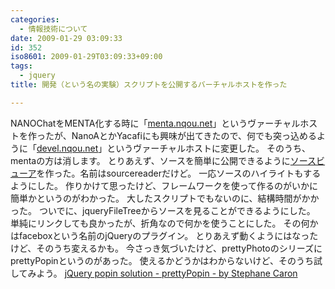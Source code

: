 ```yaml
---
categories:
  - 情報技術について
date: 2009-01-29 03:09:33
id: 352
iso8601: 2009-01-29T03:09:33+09:00
tags:
  - jquery
title: 開発（という名の実験）スクリプトを公開するバーチャルホストを作った

---
```


<p>NANOChatをMENTA化する時に「<a href="http://www.nishimiyahara.net" target="_blank">menta.nqou.net</a>」というヴァーチャルホストを作ったが、NanoAとかYacafiにも興味が出てきたので、何でも突っ込めるように「<a href="http://www.nishimiyahara.net" target="_blank">devel.nqou.net</a>」というヴァーチャルホストに変更した。
そのうち、mentaの方は消します。
とりあえず、ソースを簡単に公開できるように<a href="http://www.nishimiyahara.net" target="_blank">ソースビューア</a>を作った。名前はsourcereaderだけど。
一応ソースのハイライトもするようにした。
作りかけて思ったけど、フレームワークを使って作るのがいかに簡単かというのがわかった。
大したスクリプトでもないのに、結構時間がかかった。
ついでに、jqueryFileTreeからソースを見ることができるようにした。
単純にリンクしても良かったが、折角なので何かを使うことにした。
その何かはfaceboxという名前のjQueryのプラグイン。
とりあえず動くようにはなったけど、そのうち変えるかも。
今さっき気づいたけど、prettyPhotoのシリーズにprettyPopinというのがあった。
使えるかどうかはわからないけど、そのうち試してみよう。
<a href="http://www.no-margin-for-errors.com/projects/prettyPopin/" target="_blank">jQuery popin solution - prettyPopin - by Stephane Caron</a></p>
    	